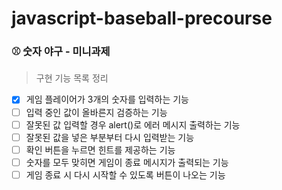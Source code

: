 # javascript-baseball-precourse

### ⚾️ 숫자 야구 - 미니과제

> 구현 기능 목록 정리

- [x] 게임 플레이어가 3개의 숫자를 입력하는 기능
- [ ] 입력 중인 값이 올바른지 검증하는 기능
- [ ] 잘못된 값 입력할 경우 alert()로 에러 메시지 출력하는 기능
- [ ] 잘못된 값을 넣은 부분부터 다시 입력받는 기능
- [ ] 확인 버튼을 누르면 힌트를 제공하는 기능
- [ ] 숫자를 모두 맞히면 게임이 종료 메시지가 출력되는 기능
- [ ] 게임 종료 시 다시 시작할 수 있도록 버튼이 나오는 기능